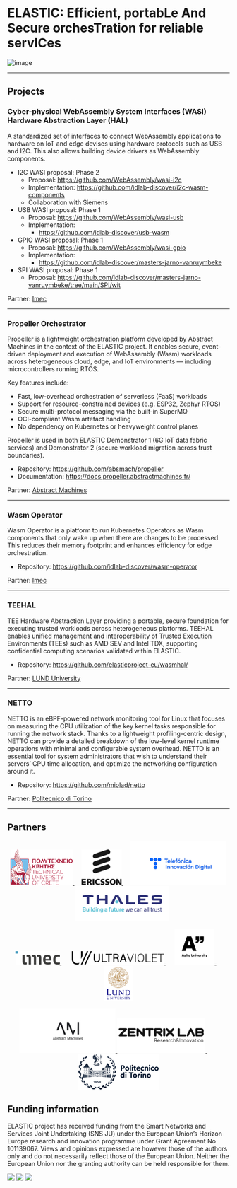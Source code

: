 # ELASTIC: Efficient, portabLe And Secure orchesTration for reliable servICes

![image](https://github.com/user-attachments/assets/9f084806-571c-46c9-9dbf-b9b9cb05b20c)

---

## Projects

### Cyber-physical WebAssembly System Interfaces (WASI) Hardware Abstraction Layer (HAL)

A standardized set of interfaces to connect WebAssembly applications to hardware on IoT and edge devises using hardware protocols such as USB and I2C. This also allows building device drivers as WebAssembly components.

* I2C WASI proposal: Phase 2
  * Proposal: https://github.com/WebAssembly/wasi-i2c
  * Implementation: https://github.com/idlab-discover/i2c-wasm-components
  * Collaboration with Siemens
* USB WASI proposal: Phase 1
  * Proposal: https://github.com/WebAssembly/wasi-usb
  * Implementation:
    * https://github.com/idlab-discover/usb-wasm
* GPIO WASI proposal: Phase 1
  * Proposal: https://github.com/WebAssembly/wasi-gpio
  * Implementation:
    * https://github.com/idlab-discover/masters-jarno-vanruymbeke
* SPI WASI proposal: Phase 1
  * Proposal: https://github.com/idlab-discover/masters-jarno-vanruymbeke/tree/main/SPI/wit

Partner: [Imec](https://www.imec.be)

---

### Propeller Orchestrator

Propeller is a lightweight orchestration platform developed by Abstract Machines in the context of the ELASTIC project. It enables secure, event-driven deployment and execution of WebAssembly (Wasm) workloads across heterogeneous cloud, edge, and IoT environments — including microcontrollers running RTOS.

Key features include:

* Fast, low-overhead orchestration of serverless (FaaS) workloads
* Support for resource-constrained devices (e.g. ESP32, Zephyr RTOS)
* Secure multi-protocol messaging via the built-in SuperMQ
* OCI-compliant Wasm artefact handling
* No dependency on Kubernetes or heavyweight control planes

Propeller is used in both ELASTIC Demonstrator 1 (6G IoT data fabric services) and Demonstrator 2 (secure workload migration across trust boundaries).

* Repository: https://github.com/absmach/propeller
* Documentation: https://docs.propeller.abstractmachines.fr/

Partner: [Abstract Machines](https://www.abstractmachines.fr)

---

### Wasm Operator

Wasm Operator is a platform to run Kubernetes Operators as Wasm components that only wake up when there are changes to be processed. This reduces their memory footprint and enhances efficiency for edge orchestration.

* Repository: https://github.com/idlab-discover/wasm-operator

Partner: [Imec](https://www.imec.be)

---

### TEEHAL

TEE Hardware Abstraction Layer providing a portable, secure foundation for executing trusted workloads across heterogeneous platforms.
TEEHAL enables unified management and interoperability of Trusted Execution Environments (TEEs) such as AMD SEV and Intel TDX, supporting confidential computing scenarios validated within ELASTIC.

* Repository: https://github.com/elasticproject-eu/wasmhal/

Partner: [LUND University](https://www.lunduniversity.lu.se)

---
### NETTO

NETTO is an eBPF-powered network monitoring tool for Linux that focuses on measuring the CPU utilization of the key kernel tasks responsible for running the network stack. Thanks to a lightweight profiling-centric design, NETTO can provide a detailed breakdown of the low-level kernel runtime operations with minimal and configurable system overhead. NETTO is an essential tool for system administrators that wish to understand their servers’ CPU time allocation, and optimize the networking configuration around it.

* Repository: https://github.com/miolad/netto

Partner: [Politecnico di Torino]([https://www.polito.it/)

---

## Partners

<p align="center">
  <a href="https://www.tuc.gr/en/home/">
    <img src="https://github.com/elasticproject-eu/.github/blob/0daa5e9f24a26aeb7e7511b2d867d8ba339ab784/profile/partners_logo/TUC_logo_text.png" height="80">
  </a>&nbsp;&nbsp;&nbsp;
  
  <a href="https://www.ericsson.com/en/about-us/sustainability-and-corporate-responsibility/sustainable-world/">
    <img src="https://github.com/elasticproject-eu/.github/blob/0daa5e9f24a26aeb7e7511b2d867d8ba339ab784/profile/partners_logo/Ericsson_vertical_RGB.png" height="80">
  </a>&nbsp;&nbsp;&nbsp;
  
  <a href="https://telefonicainnovaciondigital.com/">
    <img src="https://github.com/elasticproject-eu/.github/blob/fdb1ef9a49e7aa855c6ce9a317d8c1b53426ef92/profile/partners_logo/TID-removebg-preview.png" height="100">
  </a>&nbsp;&nbsp;&nbsp;
  
  <a href="https://www.thalesgroup.com/en">
    <img src="https://github.com/elasticproject-eu/.github/blob/0daa5e9f24a26aeb7e7511b2d867d8ba339ab784/profile/partners_logo/Thales_LOGO_RGB.jpg" height="80">
  </a>
</p>

<p align="center">
  <a href="https://idlab.technology">
    <img src="https://github.com/elasticproject-eu/.github/blob/0daa5e9f24a26aeb7e7511b2d867d8ba339ab784/profile/partners_logo/Imec_ColourPositive.png" height="30">
  </a>&nbsp;&nbsp;&nbsp;&nbsp;&nbsp;
  
  <a href="https://ultraviolet.rs">
    <img src="https://github.com/elasticproject-eu/.github/blob/0daa5e9f24a26aeb7e7511b2d867d8ba339ab784/profile/partners_logo/UltraViolet_logo.svg" height="30">
  </a>&nbsp;&nbsp;&nbsp;&nbsp;
  
  <a href="https://www.aalto.fi/en">
    <img src="https://github.com/elasticproject-eu/.github/blob/0daa5e9f24a26aeb7e7511b2d867d8ba339ab784/profile/partners_logo/aalto-logo-86627-1.png" height="80">
  </a>&nbsp;&nbsp;&nbsp;
  
  <a href="https://www.lunduniversity.lu.se">
    <img src="https://github.com/elasticproject-eu/.github/blob/0daa5e9f24a26aeb7e7511b2d867d8ba339ab784/profile/partners_logo/LundUniversity_C2line_RGB.png" height="80">
  </a>
</p>

<p align="center">
  <a href="https://www.abstractmachines.fr">
    <img src="https://github.com/elasticproject-eu/.github/blob/a89b388ed5e4f654ee25acac19dbcf7ec2836fb0/profile/partners_logo/AMA.png" height="100">
  </a>
  
  <a href="https://zentrixlab.com/">
    <img src="https://github.com/elasticproject-eu/.github/blob/0daa5e9f24a26aeb7e7511b2d867d8ba339ab784/profile/partners_logo/ZentrixLab_logo.png" height="80">
  </a>&nbsp;&nbsp;&nbsp;&nbsp;&nbsp;&nbsp; 
  
  <a href="https://www.polito.it">
    <img src="https://github.com/elasticproject-eu/.github/blob/0daa5e9f24a26aeb7e7511b2d867d8ba339ab784/profile/partners_logo/Polito_Logo_2021_BLU.png" height="80">
  </a>
</p>




## Funding information

ELASTIC project has received funding from the Smart Networks and Services Joint Undertaking (SNS JU) under the European Union’s Horizon Europe research and innovation programme under Grant Agreement No 101139067. Views and opinions expressed are however those of the authors only and do not necessarily reflect those of the European Union. Neither the European Union nor the granting authority can be held responsible for them.

<img src="https://github.com/user-attachments/assets/b110aa75-4438-4388-a6a0-8d4b0d76e421" height="40">

<img src="https://github.com/user-attachments/assets/c1b19cf1-c936-433e-a354-919a08801476" height="50">

<img src="https://github.com/user-attachments/assets/e0a71423-65a3-421a-91a2-0b13cfb8b11f" height="50">
